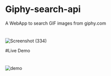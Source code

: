 # Giphy-search-api
A WebApp to search GIF images from giphy.com

#

![Screenshot (334)](https://user-images.githubusercontent.com/83687589/177202065-c032cf17-0684-4a71-8046-9505a5bc119a.png)


#Live Demo
#


![demo](https://user-images.githubusercontent.com/83687589/177202357-39b16457-da5f-47f7-92b2-901b8fa886f1.gif)
